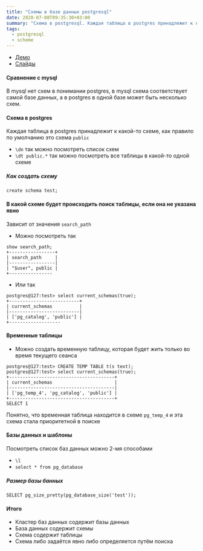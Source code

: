 ```yaml
---
title: "Схемы в базе данных postgresql"
date: 2020-07-08T09:35:30+03:00
summary: "Схема в postgresql. Каждая таблица в postgres принадлежит к какой-то схеме, как правило по умолчанию это схема `public`"
tags:
  - postgresql
  - scheme
---
```

* [Демо](https://edu.postgrespro.ru/dba1/dba1_07_data_databases.pdf)
* [Слайды](https://edu.postgrespro.ru/dba1/dba1_07_data_databases.html)

#### Сравнение с mysql 
В mysql нет схем в понимании postgres, в mysql схема соответствует самой базе данных, а в postgres в одной базе может быть несколько схем.

#### Схема в postgres
Каждая таблица в postgres принадлежит к какой-то схеме, как правило по умолчанию это схема `public`  
* `\dn` так можно посмотреть список схем
* `\dt public.*` так можно посмотреть все таблицы в какой-то одной схеме
##### Как создать схему 
```
create schema test;
```
#### В какой схеме будет происходить поиск таблицы, если она не указана явно
Зависит от значения `search_path`  
* Можно посмотреть так
```
show search_path;
+-----------------+
| search_path     |
|-----------------|
| "$user", public |
+----------------
```
* Или так
```
postgres@127:test> select current_schemas(true);
+--------------------------+
| current_schemas          |
|--------------------------|
| ['pg_catalog', 'public'] |
+-------------------
```
#### Временные таблицы 
* Можно создать временную таблицу, которая будет жить только во время текущего сеанса
```
postgres@127:test> CREATE TEMP TABLE t(s text);
postgres@127:test> select current_schemas(true);
+---------------------------------------+
| current_schemas                       |
|---------------------------------------|
| ['pg_temp_4', 'pg_catalog', 'public'] |
+---------------------------------------+
SELECT 1
```
Понятно, что временная таблица находится в схеме `pg_temp_4` и эта схема стала приоритетной в поиске

 

#### Базы данных и шаблоны 
Посмотреть список баз данных можно 2-мя способами
* `\l`
* `select * from pg_database`  
##### Размер базы банных 
`SELECT pg_size_pretty(pg_database_size('test'));`  




#### Итого
* Кластер баз данных содержит базы данных
* База данных содержит схемы
* Схема содержит таблицы
* Схема либо задаётся явно либо определяется путём поиска

